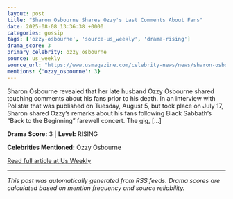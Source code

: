 ```yaml
---
layout: post
title: "Sharon Osbourne Shares Ozzy's Last Comments About Fans"
date: 2025-08-08 13:36:38 +0000
categories: gossip
tags: ['ozzy-osbourne', 'source-us_weekly', 'drama-rising']
drama_score: 3
primary_celebrity: ozzy_osbourne
source: us_weekly
source_url: "https://www.usmagazine.com/celebrity-news/news/sharon-osbourne-reflects-on-ozzys-final-comments-about-fans/"
mentions: {'ozzy_osbourne': 3}
---
```


Sharon Osbourne revealed that her late husband Ozzy Osbourne shared touching comments about his fans prior to his death. In an interview with Pollstar that was published on Tuesday, August 5, but took place on July 17, Sharon shared Ozzy’s remarks about his fans following Black Sabbath’s “Back to the Beginning” farewell concert. The gig, […]

**Drama Score:** 3 | **Level:** RISING

**Celebrities Mentioned:** Ozzy Osbourne

[Read full article at Us Weekly](https://www.usmagazine.com/celebrity-news/news/sharon-osbourne-reflects-on-ozzys-final-comments-about-fans/)

---
*This post was automatically generated from RSS feeds. Drama scores are calculated based on mention frequency and source reliability.*
